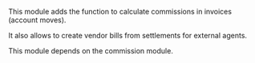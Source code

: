 This module adds the function to calculate commissions in invoices
(account moves).

It also allows to create vendor bills from settlements for external
agents.

This module depends on the commission module.
